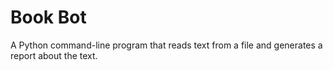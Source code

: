 # Book Bot

A Python command-line program that reads text from a file and generates a report about the text.
